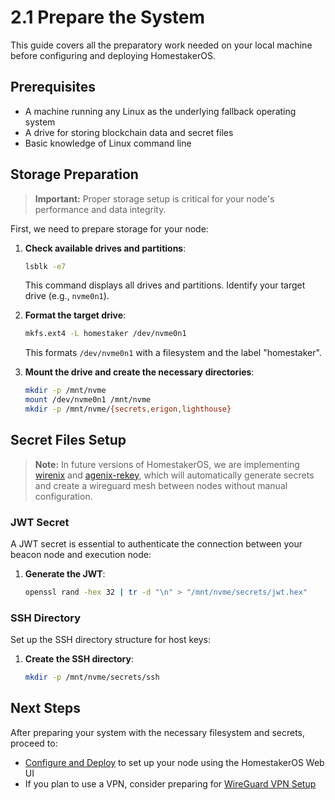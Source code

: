 # 2.1 Prepare the System

This guide covers all the preparatory work needed on your local machine before configuring and deploying HomestakerOS.

## Prerequisites

- A machine running any Linux as the underlying fallback operating system
- A drive for storing blockchain data and secret files
- Basic knowledge of Linux command line

## Storage Preparation

> **Important:** Proper storage setup is critical for your node's performance and data integrity.

First, we need to prepare storage for your node:

1. **Check available drives and partitions**:

   ```bash
   lsblk -e7
   ```

   This command displays all drives and partitions.
Identify your target drive (e.g., `nvme0n1`).

2. **Format the target drive**:

   ```bash
   mkfs.ext4 -L homestaker /dev/nvme0n1
   ```

   This formats `/dev/nvme0n1` with a filesystem and the label "homestaker".

3. **Mount the drive and create the necessary directories**:

   ```bash
   mkdir -p /mnt/nvme
   mount /dev/nvme0n1 /mnt/nvme
   mkdir -p /mnt/nvme/{secrets,erigon,lighthouse}
   ```

## Secret Files Setup

> **Note:** In future versions of HomestakerOS, we are implementing [wirenix](https://man.sr.ht/~msalerno/wirenix/) and [agenix-rekey](https://github.com/oddlama/agenix-rekey), which will automatically generate secrets and create a wireguard mesh between nodes without manual configuration.

### JWT Secret

A JWT secret is essential to authenticate the connection between your beacon node and execution node:

1. **Generate the JWT**:

   ```bash
   openssl rand -hex 32 | tr -d "\n" > "/mnt/nvme/secrets/jwt.hex"
   ```

### SSH Directory

Set up the SSH directory structure for host keys:

1. **Create the SSH directory**:

   ```bash
   mkdir -p /mnt/nvme/secrets/ssh
   ```

## Next Steps

After preparing your system with the necessary filesystem and secrets, proceed to:

- [Configure and Deploy](2.2-configure_deploy.md) to set up your node using the HomestakerOS Web UI
- If you plan to use a VPN, consider preparing for [WireGuard VPN Setup](3.1-wireguard_vpn.md)
